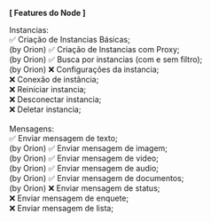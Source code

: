 **[ Features do Node ]**

Instancias: <br>
✅ Criação de Instancias Básicas;<br> (by Orion)
✅ Criação de Instancias com Proxy;<br> (by Orion)
✅ Busca por instancias (com e sem filtro);<br> (by Orion)
❌ Configurações da instancia;<br>
❌ Conexão de instância;<br>
❌ Reiniciar instancia;<br>
❌ Desconectar instancia;<br>
❌ Deletar instancia;<br>
<br>
Mensagens:<br>
✅ Enviar mensagem de texto;<br> (by Orion)
✅ Enviar mensagem de imagem;<br> (by Orion)
✅ Enviar mensagem de video;<br> (by Orion)
✅ Enviar mensagem de audio;<br> (by Orion)
✅ Enviar mensagem de documentos;<br> (by Orion)
❌ Enviar mensagem de status;<br>
❌ Enviar mensagem de enquete;<br>
❌ Enviar mensagem de lista;<br>
